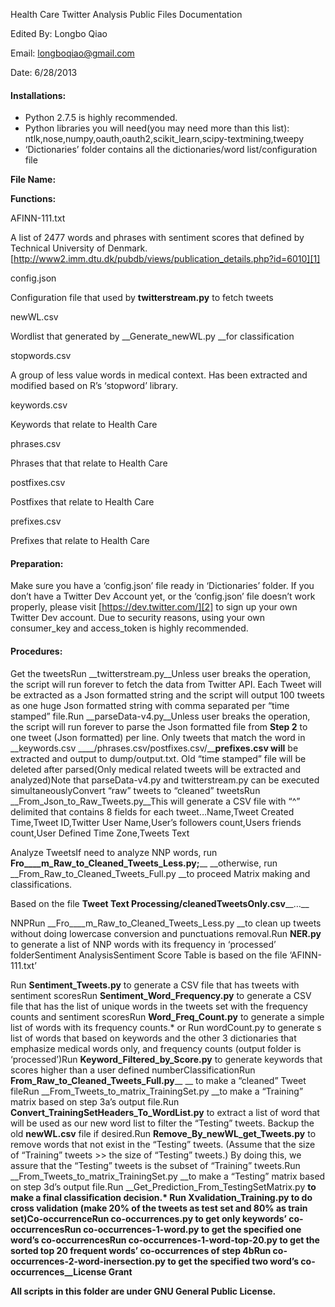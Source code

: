 Health Care Twitter Analysis Public Files Documentation

Edited By: Longbo Qiao

Email: longboqiao@gmail.com

Date:  6/28/2013

#### Installations:

-	Python 2.7.5 is highly recommended.
-	Python libraries you will need(you may need more than this list): ntlk,nose,numpy,oauth,oauth2,scikit_learn,scipy-textmining,tweepy
-	‘Dictionaries’ folder contains all the dictionaries/word list/configuration file

__File Name:__

__Functions:__

AFINN-111.txt

A list of 2477 words and phrases with sentiment scores that defined by Technical University of Denmark. [http://www2.imm.dtu.dk/pubdb/views/publication_details.php?id=6010][1]

config.json

Configuration file that used by __twitterstream.py__ to fetch tweets

newWL.csv

Wordlist that generated by __Generate_newWL.py __for classification

stopwords.csv

A group of less value words in medical context. Has been extracted and modified based on R’s ‘stopword’ library.

keywords.csv

Keywords that relate to Health Care

phrases.csv

Phrases that that relate to Health Care

postfixes.csv

Postfixes that relate to Health Care

prefixes.csv

Prefixes that relate to Health Care

#### Preparation:

Make sure you have a ‘config.json’ file ready in ‘Dictionaries’ folder. If you don’t have a Twitter Dev Account yet, or the ‘config.json’ file doesn’t work properly, please visit [https://dev.twitter.com/][2] to sign up your own Twitter Dev account. Due to security reasons, using your own consumer_key and access_token is highly recommended.

#### Procedures:

Get the tweetsRun __twitterstream.py__Unless user breaks the operation, the script will run forever to fetch the data from Twitter API. Each Tweet will be extracted as a Json formatted string and the script will output 100 tweets as one huge Json formatted string with comma separated per “time stamped” file.Run __parseData-v4.py__Unless user breaks the operation, the script will run forever to parse the Json formatted file from __Step 2__ to one tweet (Json formatted) per line. Only tweets that match the word in __keywords.csv ____/phrases.csv/postfixes.csv/____prefixes.csv will__ be extracted and output to dump/output.txt. Old “time stamped” file will be deleted after parsed(Only medical related tweets will be extracted and analyzed)Note that parseData-v4.py and twitterstream.py can be executed simultaneouslyConvert “raw” tweets to “cleaned” tweetsRun __From_Json_to_Raw_Tweets.py__This will generate a CSV file with “^” delimited that contains 8 fields for each tweet…Name,Tweet Created Time,Tweet ID,Twitter User Name,User’s followers count,Users friends count,User Defined Time Zone,Tweets Text

Analyze TweetsIf need to analyze NNP words, run __Fro____m_Raw_to_Cleaned_Tweets_Less.py;____ __otherwise, run __From_Raw_to_Cleaned_Tweets_Full.py __to proceed Matrix making and classifications.

Based on the file __Tweet Text Processing/cleanedTweetsOnly.csv____…__

NNPRun __Fro____m_Raw_to_Cleaned_Tweets_Less.py __to clean up tweets without doing lowercase conversion and punctuations removal.Run __NER.py__ to generate a list of NNP words with its frequency in ‘processed’ folderSentiment AnalysisSentiment Score Table is based on the file ‘AFINN-111.txt’

Run __Sentiment_Tweets.py__ to generate a CSV file that has tweets with sentiment scoresRun __Sentiment_Word_Frequency.py__ to generate a CSV file that has the list of unique words in the tweets set with the frequency counts and sentiment scoresRun __Word_Freq_Count.py__ to generate a simple list of words with its frequency counts.* or Run wordCount.py to generate s list of words that based on keywords and the other 3 dictionaries that emphasize medical words only, and frequency counts (output folder is ‘processed’)Run __Keyword_Filtered_by_Score.py__ to generate keywords that scores higher than a user defined numberClassificationRun __From_Raw_to_Cleaned_Tweets_Full.py____ __ to make a “cleaned” Tweet fileRun __From_Tweets_to_matrix_TrainingSet.py __to make a “Training” matrix based on step 3a’s output file.Run __Convert_TrainingSetHeaders_To_WordList.py__ to extract a list of word that will be used as our new word list to filter the “Testing” tweets. Backup the old __newWL.csv__ file if desired.Run __Remove_By_newWL_get_Tweets.py__ to remove words that not exist in the “Testing” tweets. (Assume that the size of “Training” tweets >> the size of “Testing” tweets.) By doing this, we assure that the “Testing” tweets is the subset of “Training” tweets.Run __From_Tweets_to_matrix_TrainingSet.py __to make a “Testing” matrix based on step 3d’s output file.Run __Get_Prediction_From_TestingSetMatrix.py __to make a final classification decision.* Run __Xvalidation_Training.py__ to do cross validation (make 20% of the tweets as test set and 80% as train set)Co-occurrenceRun __co-occurrences.py__ to get only keywords’ co-occurrencesRun __co-occurrences-1-word.py__ to get the specified one word’s  co-occurrencesRun __co-occurrences-1-word-top-20.py__ to get the sorted top 20 frequent words’ co-occurrences of  step 4bRun __co-occurrences-2-word-inersection.py__ to get the specified two word’s co-occurrences__License Grant__

__All scripts in this folder are under GNU General Public License.__


  [1]: http://www2.imm.dtu.dk/pubdb/views/publication_details.php?id=6010
  [2]: https://dev.twitter.com/
